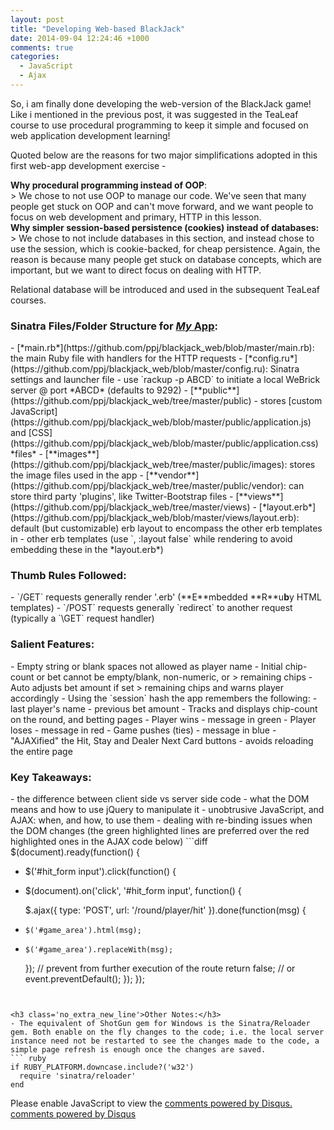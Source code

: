 ```yaml
---
layout: post
title: "Developing Web-based BlackJack"
date: 2014-09-04 12:24:46 +1000
comments: true
categories:
  - JavaScript
  - Ajax
---
```


So, i am finally done developing the web-version of the BlackJack game! Like i mentioned in the previous post, it was suggested in the TeaLeaf course to use procedural programming to keep it simple and focused on web application development learning!

<!-- more -->

Quoted below are the reasons for two major simplifications adopted in this first web-app development exercise -

<div><strong>Why procedural programming instead of OOP</strong>:</div>
> We chose to not use OOP to manage our code. We've seen that many people get stuck on OOP and can't move forward, and we want people to focus on web development and primary, HTTP in this lesson.  

<div><strong>Why simpler session-based persistence (cookies) instead of databases:</strong></div>
> We chose to not include databases in this section, and instead chose to use the session, which is cookie-backed, for cheap persistence. Again, the reason is because many people get stuck on database concepts, which are important, but we want to direct focus on dealing with HTTP.  

Relational database will be introduced and used in the subsequent TeaLeaf courses.

<h3 class='no_extra_new_line'>Sinatra Files/Folder Structure for <a href="https://github.com/ppj/blackjack_web"><em>My</em> App</a>:</h3>
- [*main.rb*](https://github.com/ppj/blackjack_web/blob/master/main.rb): the main Ruby file with handlers for the HTTP requests
- [*config.ru*](https://github.com/ppj/blackjack_web/blob/master/config.ru): Sinatra settings and launcher file
  - use `rackup -p ABCD` to initiate a local WeBrick server @ port *ABCD* (defaults to 9292)  
- [**public**](https://github.com/ppj/blackjack_web/tree/master/public)
  - stores [custom JavaScript](https://github.com/ppj/blackjack_web/blob/master/public/application.js) and [CSS](https://github.com/ppj/blackjack_web/blob/master/public/application.css) *files* 
  - [**images**](https://github.com/ppj/blackjack_web/tree/master/public/images): stores the image files used in the app
  - [**vendor**](https://github.com/ppj/blackjack_web/tree/master/public/vendor): can store third party 'plugins', like Twitter-Bootstrap files  
- [**views**](https://github.com/ppj/blackjack_web/tree/master/views)
  - [*layout.erb*](https://github.com/ppj/blackjack_web/blob/master/views/layout.erb): default (but customizable) erb layout to encompass the other erb templates in
  - other erb templates (use `, :layout false` while rendering to avoid embedding these in the *layout.erb*)

<h3 class='no_extra_new_line'>Thumb Rules Followed:</h3>
- `/GET` requests generally render '.erb' (**E**mbedded **R**u<strong>b</strong>y HTML templates)
- `/POST` requests generally `redirect` to another request (typically a `\GET` request handler)

<h3 class='no_extra_new_line'>Salient Features:</h3>
- Empty string or blank spaces not allowed as player name
- Initial chip-count or bet cannot be empty/blank, non-numeric, or > remaining chips
- Auto adjusts bet amount if set > remaining chips and warns player accordingly
- Using the `session` hash the app remembers the following:
  - last player's name
  - previous bet amount
- Tracks and displays chip-count on the round, and betting pages
- Player wins - message in green
- Player loses - message in red
- Game pushes (ties) - message in blue
- "AJAXified" the Hit, Stay and Dealer Next Card buttons - avoids reloading the entire page

<h3 class='no_extra_new_line'>Key Takeaways:</h3>
- the difference between client side vs server side code
- what the DOM means and how to use jQuery to manipulate it
- unobtrusive JavaScript, and AJAX: when, and how, to use them
- dealing with re-binding issues when the DOM changes (the green highlighted lines are preferred over the red highlighted ones in the AJAX code below)
```diff
$(document).ready(function() {
 
- $('#hit_form input').click(function() {
+ $(document).on('click', '#hit_form input', function() {

    $.ajax({
      type: 'POST',
      url: '/round/player/hit'
    }).done(function(msg) {

-     $('#game_area').html(msg);
+     $('#game_area').replaceWith(msg);

    });
    // prevent from further execution of the route
    return false; // or event.preventDefault();
  });
});
```


<h3 class='no_extra_new_line'>Other Notes:</h3>
- The equivalent of ShotGun gem for Windows is the Sinatra/Reloader gem. Both enable on the fly changes to the code; i.e. the local server instance need not be restarted to see the changes made to the code, a simple page refresh is enough once the changes are saved.
``` ruby
if RUBY_PLATFORM.downcase.include?('w32')
  require 'sinatra/reloader'
end
```

<div id="disqus_thread"></div>
<script type="text/javascript">
    /* * * CONFIGURATION VARIABLES: EDIT BEFORE PASTING INTO YOUR WEBPAGE * * */
    var disqus_shortname = 'ppjgithubio'; // required: replace example with your forum shortname

    /* * * DON'T EDIT BELOW THIS LINE * * */
    (function() {
        var dsq = document.createElement('script'); dsq.type = 'text/javascript'; dsq.async = true;
        dsq.src = '//' + disqus_shortname + '.disqus.com/embed.js';
        (document.getElementsByTagName('head')[0] || document.getElementsByTagName('body')[0]).appendChild(dsq);
    })();
</script>
<noscript>Please enable JavaScript to view the <a href="http://disqus.com/?ref_noscript">comments powered by Disqus.</a></noscript>
<a href="http://disqus.com" class="dsq-brlink">comments powered by <span class="logo-disqus">Disqus</span></a>
